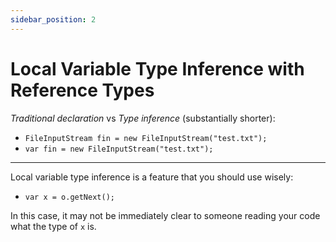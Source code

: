 ```yaml
---
sidebar_position: 2
---
```


# Local Variable Type Inference with Reference Types

_Traditional declaration_ vs _Type inference_ (substantially shorter):
- `FileInputStream fin = new FileInputStream("test.txt");`
- `var fin = new FileInputStream("test.txt");`

<hr />

Local variable type inference is a feature that you should use wisely:
- `var x = o.getNext();`

In this case, it may not be immediately clear to someone reading your code what the type of `x` is.
